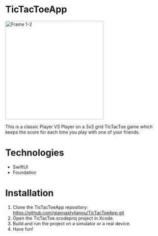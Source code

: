 # TicTacToeApp
<img width="308" alt="Frame 1-2" src="https://github.com/giannastylianou/TicTacToeGame/assets/98884585/78938681-8a7c-4475-8058-090ef7f523e3">

This is a classic Player VS Player on a 3x3 grid TicTacToe game which keeps the score for each time you play with one of your friends.

# Technologies

- SwiftUI
- Foundation

# Installation

1. Clone the TicTacToeApp repository:
https://github.com/giannastylianou/TicTacToeApp.git
2. Open the TicTacToe.xcodeproj project in Xcode.
3. Build and run the project on a simulator or a real device.
4. Have fun!
